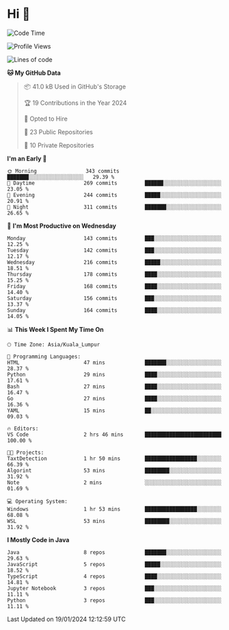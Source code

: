 <h1>Hi 👋</h1>

<!--START_SECTION:waka-->
![Code Time](http://img.shields.io/badge/Code%20Time-469%20hrs%2021%20mins-blue)

![Profile Views](http://img.shields.io/badge/Profile%20Views-2-blue)

![Lines of code](https://img.shields.io/badge/From%20Hello%20World%20I%27ve%20Written-1.2%20million%20lines%20of%20code-blue)

**🐱 My GitHub Data** 

> 📦 41.0 kB Used in GitHub's Storage 
 > 
> 🏆 19 Contributions in the Year 2024
 > 
> 💼 Opted to Hire
 > 
> 📜 23 Public Repositories 
 > 
> 🔑 10 Private Repositories 
 > 
**I'm an Early 🐤** 

```text
🌞 Morning                343 commits         ███████░░░░░░░░░░░░░░░░░░   29.39 % 
🌆 Daytime                269 commits         ██████░░░░░░░░░░░░░░░░░░░   23.05 % 
🌃 Evening                244 commits         █████░░░░░░░░░░░░░░░░░░░░   20.91 % 
🌙 Night                  311 commits         ███████░░░░░░░░░░░░░░░░░░   26.65 % 
```
📅 **I'm Most Productive on Wednesday** 

```text
Monday                   143 commits         ███░░░░░░░░░░░░░░░░░░░░░░   12.25 % 
Tuesday                  142 commits         ███░░░░░░░░░░░░░░░░░░░░░░   12.17 % 
Wednesday                216 commits         █████░░░░░░░░░░░░░░░░░░░░   18.51 % 
Thursday                 178 commits         ████░░░░░░░░░░░░░░░░░░░░░   15.25 % 
Friday                   168 commits         ████░░░░░░░░░░░░░░░░░░░░░   14.40 % 
Saturday                 156 commits         ███░░░░░░░░░░░░░░░░░░░░░░   13.37 % 
Sunday                   164 commits         ████░░░░░░░░░░░░░░░░░░░░░   14.05 % 
```


📊 **This Week I Spent My Time On** 

```text
🕑︎ Time Zone: Asia/Kuala_Lumpur

💬 Programming Languages: 
HTML                     47 mins             ███████░░░░░░░░░░░░░░░░░░   28.37 % 
Python                   29 mins             ████░░░░░░░░░░░░░░░░░░░░░   17.61 % 
Bash                     27 mins             ████░░░░░░░░░░░░░░░░░░░░░   16.47 % 
Go                       27 mins             ████░░░░░░░░░░░░░░░░░░░░░   16.36 % 
YAML                     15 mins             ██░░░░░░░░░░░░░░░░░░░░░░░   09.03 % 

🔥 Editors: 
VS Code                  2 hrs 46 mins       █████████████████████████   100.00 % 

🐱‍💻 Projects: 
TaxtDetection            1 hr 50 mins        █████████████████░░░░░░░░   66.39 % 
Algorint                 53 mins             ████████░░░░░░░░░░░░░░░░░   31.92 % 
Note                     2 mins              ░░░░░░░░░░░░░░░░░░░░░░░░░   01.69 % 

💻 Operating System: 
Windows                  1 hr 53 mins        █████████████████░░░░░░░░   68.08 % 
WSL                      53 mins             ████████░░░░░░░░░░░░░░░░░   31.92 % 
```

**I Mostly Code in Java** 

```text
Java                     8 repos             ███████░░░░░░░░░░░░░░░░░░   29.63 % 
JavaScript               5 repos             █████░░░░░░░░░░░░░░░░░░░░   18.52 % 
TypeScript               4 repos             ████░░░░░░░░░░░░░░░░░░░░░   14.81 % 
Jupyter Notebook         3 repos             ███░░░░░░░░░░░░░░░░░░░░░░   11.11 % 
Python                   3 repos             ███░░░░░░░░░░░░░░░░░░░░░░   11.11 % 
```




 Last Updated on 19/01/2024 12:12:59 UTC
<!--END_SECTION:waka-->
